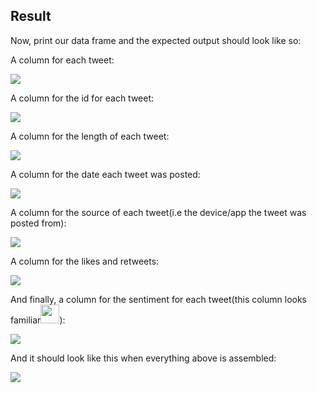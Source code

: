 <!--title="Result"-->

## Result

Now, print our data frame and the expected output should look like so: 

A column for each tweet:

![](https://i.ibb.co/px2GPMH/tweets.png)

A column for the id for each tweet:

![](https://i.ibb.co/dkM3t8Y/id.png)



A column for the length of each tweet:

![](https://i.ibb.co/Mh3CwDp/len.png)

A column for the date each tweet was posted:

![](https://i.ibb.co/PCxVpfK/date.png)

A column for the source of each tweet(i.e the device/app the tweet was posted from):

![](https://i.ibb.co/B4TgHgQ/source.png)

A column for the likes and retweets:

![](https://i.ibb.co/7GJMct1/likere.png)

And finally, a column for the sentiment for each tweet(this column looks familiar<img src="https://i.pinimg.com/originals/15/8b/ed/158bed9819e4fccf7e18a5eeeaf79c6b.png" height="30px">):

![](https://i.ibb.co/Htjwyr4/sentiment.png)

And it should look like this when everything above is assembled:

<img src="https://i.ibb.co/Wpjhbj7/twitter5.png"  />


